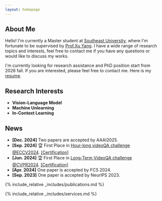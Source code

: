 ```yaml
---
layout: homepage
---
```


## About Me

Hello! I'm currently a Master student at [Southeast University](https://www.seu.edu.cn/), where I'm fortunate to be supervised by [Prof.Xu Yang](https://yxpalmweb.github.io/). I have a wide range of research topics and interests, feel free to contact me if you have any questions or would like to discuss my works.

I'm currently looking for research assistance and PhD position start from 2026 fall. If you are interested, please feel free to contact me. Here is my [resume](./assets/files/wuyongliang_resume.pdf).

## Research Interests
- **Vision-Language Model**
- **Machine Unlearning**
- **In-Context Learning**

## News
- **[Dec. 2024]** Two papers are accepted by AAAI2025.
- **[Sep. 2024]** 🏆 First Place in [Hour-long videoQA challenge @ECCV2024](https://ptchallenge-workshop.github.io/). [\[Certification\]](./assets/img/hourlong.pdf)
- **[Jun. 2024]** 🏆 First Place in [Long-Term VideoQA challenge @CVPR2024](https://sites.google.com/view/loveucvpr24/track1). [\[Certification\]](./assets/img/moivechat.pdf)
- **[Apr. 2024]** One paper is accepted by FCS 2024.
- **[Sep. 2023]** One paper is accepted by NeurIPS 2023.

{% include_relative _includes/publications.md %}

{% include_relative _includes/services.md %}



<script type='text/javascript' id='clustrmaps' src='//cdn.clustrmaps.com/map_v2.js?cl=ffffff&w=300&t=tt&d=ObqgpeoqT1b3O21DlyRV6L2rujBvm3r-Lpod84URhy0&cmn=3acc3a&cmo=3acc3a&co=2d78ad&ct=ffffff'></script>
